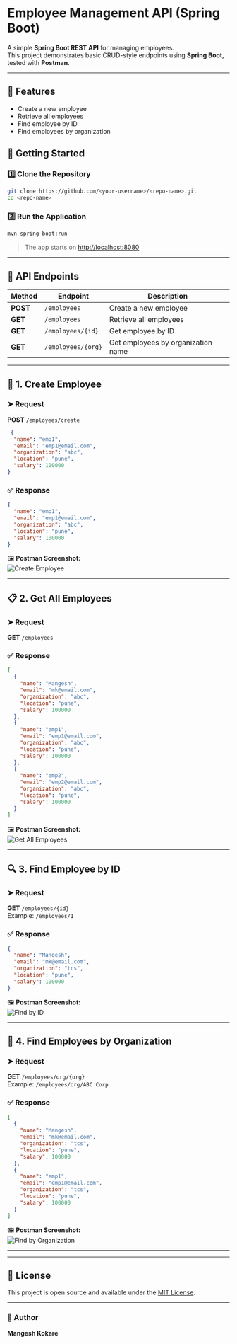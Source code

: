 #  Employee Management API (Spring Boot)

A simple **Spring Boot REST API** for managing employees.  
This project demonstrates basic CRUD-style endpoints using **Spring Boot**, tested with **Postman**.

---

## 🚀 Features
- Create a new employee  
- Retrieve all employees  
- Find employee by ID  
- Find employees by organization  

## 🏁 Getting Started

### 1️⃣ Clone the Repository
```bash
git clone https://github.com/<your-username>/<repo-name>.git
cd <repo-name>
```

### 2️⃣ Run the Application
```bash
mvn spring-boot:run
```
> The app starts on [http://localhost:8080](http://localhost:8080)

---

## 📡 API Endpoints

| Method | Endpoint | Description |
|--------|-----------|-------------|
| **POST** | `/employees` | Create a new employee |
| **GET** | `/employees` | Retrieve all employees |
| **GET** | `/employees/{id}` | Get employee by ID |
| **GET** | `/employees/{org}` | Get employees by organization name |

---

## 🧩 1. Create Employee

### ➤ Request
**POST** `/employees/create`

```json
 {
  "name": "emp1",
  "email": "emp1@email.com",
  "organization": "abc",
  "location": "pune",
  "salary": 100000
}
```

### ✅ Response
```json
{
  "name": "emp1",
  "email": "emp1@email.com",
  "organization": "abc",
  "location": "pune",
  "salary": 100000
}
```

🖼️ **Postman Screenshot:**  
![Create Employee](images/CreateEmployee.png)

---

## 📋 2. Get All Employees

### ➤ Request
**GET** `/employees`

### ✅ Response
```json
[
  {
    "name": "Mangesh",
    "email": "mk@email.com",
    "organization": "abc",
    "location": "pune",
    "salary": 100000
  },
  {
    "name": "emp1",
    "email": "emp1@email.com",
    "organization": "abc",
    "location": "pune",
    "salary": 100000
  },
  {
    "name": "emp2",
    "email": "emp2@email.com",
    "organization": "abc",
    "location": "pune",
    "salary": 100000
  }
]
```

🖼️ **Postman Screenshot:**  
![Get All Employees](images/GetAllEmployee.png)

---

## 🔍 3. Find Employee by ID

### ➤ Request
**GET** `/employees/{id}`  
Example: `/employees/1`

### ✅ Response
```json
{
  "name": "Mangesh",
  "email": "mk@email.com",
  "organization": "tcs",
  "location": "pune",
  "salary": 100000
}
```

🖼️ **Postman Screenshot:**  
![Find by ID](images/SearchByID.png)

---

## 🏢 4. Find Employees by Organization

### ➤ Request
**GET** `/employees/org/{org}`  
Example: `/employees/org/ABC Corp`

### ✅ Response
```json
[
  {
    "name": "Mangesh",
    "email": "mk@email.com",
    "organization": "tcs",
    "location": "pune",
    "salary": 100000
  },
  {
    "name": "emp1",
    "email": "emp1@email.com",
    "organization": "tcs",
    "location": "pune",
    "salary": 100000
  }
]
```

🖼️ **Postman Screenshot:**  
![Find by Organization](images/SearchByOrg.png)

---

---

## 🧾 License
This project is open source and available under the [MIT License](LICENSE).

---

### 👤 Author
**Mangesh Kokare**  
